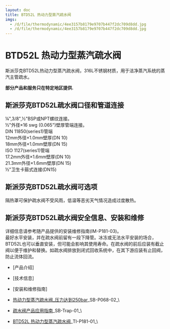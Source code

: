 ```yaml
---
layout: doc
title: BTD52L 热动力型蒸汽疏水阀
imgs:
  - /d/file/thermodynamic/4ee3157b8179e9707b447f2dc709d8dd.jpg
  - /d/file/thermodynamic/4ee3157b8179e9707b447f2dc709d8dd.jpg
---
```


# BTD52L 热动力型蒸汽疏水阀

斯派莎克BTD52L热动力型蒸汽疏水阀，316L不锈钢材质，用于洁净蒸汽系统的蒸汽主管疏水。

**部分产品和服务只在特定地区提供.**

## 斯派莎克BTD52L疏水阀口径和管道连接

¼",3/8",½"BSP或NPT螺纹连接。  
½"外径×16 swg (0.065")壁厚管端连接。  
DIN 11850(series1)管端  
12mm外径×1.0mm壁厚(DN 10)  
18mm外径×1.0mm壁厚(DN 15)  
ISO 1127(series1)管端  
17.2mm外径×1.6mm壁厚(DN 10)  
21.3mm外径×1.6mm壁厚(DN 15)  
½"卫生卡箍式连接(DN15)

## 斯派莎克BTD52L疏水阀可选项

隔热罩可保护疏水阀不受风雨，低温等恶劣天气情况造成过度散热。

## 斯派莎克BTD52L疏水阀安全信息、安装和维修

详细信息请参考随产品提供的安装维修指南(IM-P181-03)。  
最好水平安装，并在疏水阀前留有一段下降管。冰冻或无法水平安装的场合，BTD52L也可以垂直安装，但可能会影响其使用寿命。在疏水阀的前后应装有截止阀以便于维护和替换。如疏水阀排放到闭式回收系统中，在其下游应装有止回阀，防止流体回流。

- [产品介绍]
- [技术信息]
- [安装和维修指南]

- [热动力型蒸汽疏水阀\_压力达到250bar](/d/pdf/SB-P068-02-%E7%83%AD%E5%8A%A8%E5%8A%9B%E5%9E%8B%E8%92%B8%E6%B1%BD%E7%96%8F%E6%B0%B4%E9%98%80_%E5%8E%8B%E5%8A%9B%E8%BE%BE%E5%88%B0250bar.pdf)\_SB-P068-02\_\
- [疏水阀产品应用指南](/d/pdf/SB-trap-01-%E7%96%8F%E6%B0%B4%E9%98%80%E4%BA%A7%E5%93%81%E5%BA%94%E7%94%A8%E6%8C%87%E5%8D%97.pdf)\_SB-Trap-01\_\

- [BTD52L 热动力型蒸汽疏水阀](/d/pdf/TI-P181-01-BTD52L%20热动力型蒸汽疏水阀.pdf)\_TI-P181-01\_\

